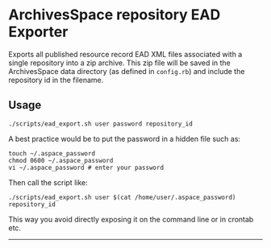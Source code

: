 # ArchivesSpace repository EAD Exporter

Exports all published resource record EAD XML files associated with a single
repository into a zip archive. This zip file will be saved in the ArchivesSpace
data directory (as defined in `config.rb`) and include the repository id in the
filename.

Usage
-----

```
./scripts/ead_export.sh user password repository_id
```

A best practice would be to put the password in a hidden file such as:

```
touch ~/.aspace_password
chmod 0600 ~/.aspace_password
vi ~/.aspace_password # enter your password
```

Then call the script like:

```
./scripts/ead_export.sh user $(cat /home/user/.aspace_password) repository_id
```

This way you avoid directly exposing it on the command line or in crontab etc.

---
